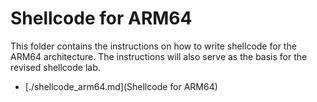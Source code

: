 # Shellcode for ARM64

This folder contains the instructions on 
how to write shellcode for the ARM64 architecture. 
The instructions will also serve as the basis 
for the revised shellcode lab. 

- [./shellcode_arm64.md](Shellcode for ARM64)


